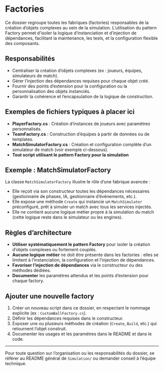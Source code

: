 # Factories

Ce dossier regroupe toutes les fabriques (factories) responsables de la création d’objets complexes au sein de la simulation. L’utilisation du pattern Factory permet d’isoler la logique d’instanciation et d’injection de dépendances, facilitant la maintenance, les tests, et la configuration flexible des composants.

## Responsabilités
- Centraliser la création d’objets complexes (ex : joueurs, équipes, simulateurs de match).
- Gérer l’injection des dépendances requises pour chaque objet créé.
- Fournir des points d’extension pour la configuration ou la personnalisation des objets instanciés.
- Garantir la cohérence et l’encapsulation de la logique de construction.

## Exemples de fichiers typiques à placer ici
- **PlayerFactory.cs** : Création d’instances de joueurs avec paramètres personnalisés.
- **TeamFactory.cs** : Construction d’équipes à partir de données ou de templates.
- **MatchSimulatorFactory.cs** : Création et configuration complète d’un simulateur de match (voir exemple ci-dessous).
- **Tout script utilisant le pattern Factory pour la simulation**

## Exemple : MatchSimulatorFactory
La classe `MatchSimulatorFactory` illustre le rôle d’une fabrique avancée :
- Elle reçoit via son constructeur toutes les dépendances nécessaires (gestionnaire de phases, IA, gestionnaire d’événements, etc.).
- Elle expose une méthode `Create` qui instancie un `MatchSimulator` préconfiguré, prêt à simuler un match avec tous les services injectés.
- Elle ne contient aucune logique métier propre à la simulation du match (cette logique reste dans le simulateur ou les engines).

## Règles d’architecture
- **Utiliser systématiquement le pattern Factory** pour isoler la création d’objets complexes ou fortement couplés.
- **Aucune logique métier** ne doit être présente dans les factories : elles se limitent à l’instanciation, la configuration et l’injection de dépendances.
- **Favoriser l’injection de dépendances** via le constructeur ou des méthodes dédiées.
- **Documenter** les paramètres attendus et les points d’extension pour chaque factory.

## Ajouter une nouvelle factory
1. Créer un nouveau script dans ce dossier, en respectant le nommage explicite (ex : `CustomBallFactory.cs`).
2. Définir les dépendances requises dans le constructeur.
3. Exposer une ou plusieurs méthodes de création (`Create`, `Build`, etc.) qui retournent l’objet construit.
4. Documenter les usages et les paramètres dans le README et dans le code.

---

Pour toute question sur l’organisation ou les responsabilités du dossier, se référer au README général de `Simulation/` ou demander conseil à l’équipe technique.

